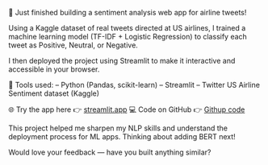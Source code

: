 🚀 Just finished building a sentiment analysis web app for airline tweets!

Using a Kaggle dataset of real tweets directed at US airlines, I trained a machine learning model (TF-IDF + Logistic Regression) to classify each tweet as Positive, Neutral, or Negative.

I then deployed the project using Streamlit to make it interactive and accessible in your browser.

🔧 Tools used:
– Python (Pandas, scikit-learn)
– Streamlit
– Twitter US Airline Sentiment dataset (Kaggle)

🌐 Try the app here 👉 [streamlit.app](https://sentiment-jbhm3pzna3bpqneqy9ode6.streamlit.app/)
💻 Code on GitHub 👉 [Githup code](https://github.com/TimotheeNkwar/sentiment/blob/main/app.py)

This project helped me sharpen my NLP skills and understand the deployment process for ML apps. Thinking about adding BERT next!

Would love your feedback — have you built anything similar?




